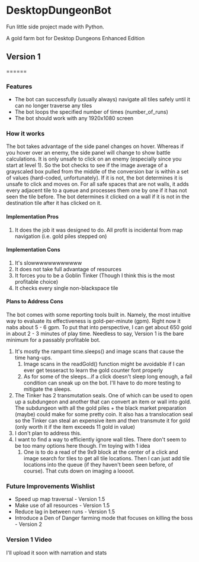 # DesktopDungeonBot
Fun little side project made with Python.

A gold farm bot for Desktop Dungeons Enhanced Edition

## Version 1
======
### Features
* The bot can successfully (usually always) navigate all tiles safely until it can no longer traverse any tiles
* The bot loops the specified number of times (number_of_runs)
* The bot should work with any 1920x1080 screen

### How it works
The bot takes advantage of the side panel changes on hover. Whereas if you hover over an enemy, the side panel will change to show battle calculations. It is only unsafe to click on an enemy (especially since you start at level 1). So the bot checks to see if the image average of a grayscaled box pulled from the middle of the conversion bar is within a set of values (hard-coded, unfortunately). If it is not, the bot determines it is unsafe to click and moves on. For all safe spaces that are not walls, it adds every adjacent tile to a queue and processes them one by one if it has not seen the tile before. The bot determines it clicked on a wall if it is not in the destination tile after it has clicked on it.

#### Implementation Pros
1. It does the job it was designed to do. All profit is incidental from map navigation (i.e. gold piles stepped on)

#### Implementation Cons
1. It's slowwwwwwwwwwww
2. It does not take full advantage of resources
3. It forces you to be a Goblin Tinker (Though I think this is the most profitable choice)
4. It checks every single non-blackspace tile

#### Plans to Address Cons
The bot comes with some reporting tools built in. Namely, the most intuitive way to evaluate its effectiveness is gold-per-minute (gpm). Right now it nabs about 5 - 6 gpm. To put that into perspective, I can get about 650 gold in about 2 - 3 minutes of play time. Needless to say, Version 1 is the bare minimum for a passably profitable bot.

1. It's mostly the rampant time.sleeps() and image scans that cause the time hang-ups.
    1. Image scans in the readGold() function might be avoidable if I can ever get tesseract to learn the gold counter font properly
    2. As for some of the sleeps...if a click doesn't sleep long enough, a fail condition can sneak up on the bot. I'll have to do more testing to mitigate the sleeps.
2. The Tinker has 2 transmutation seals. One of which can be used to open up a subdungeon and another that can convert an item or wall into gold. The subdungeon with all the gold piles + the black market preparation (maybe) could make for some pretty coin. It also has a translocation seal so the Tinker can steal an expensive item and then transmute it for gold (only worth it if the item exceeds 11 gold in value)
3. I don't plan to address this.
4. I want to find a way to efficiently ignore wall tiles. There don't seem to be too many options here though. I'm toying with 1 idea
    1. One is to do a read of the 9x9 block at the center of a click and image search for tiles to get all tile locations. Then I can just add tile locations into the queue (if they haven't been seen before, of course). That cuts down on imaging a loooot.

### Future Improvements Wishlist
* Speed up map traversal - Version 1.5
* Make use of all resources - Version 1.5
* Reduce lag in between runs - Version 1.5
* Introduce a Den of Danger farming mode that focuses on killing the boss - Version 2

### Version 1 Video
I'll upload it soon with narration and stats

